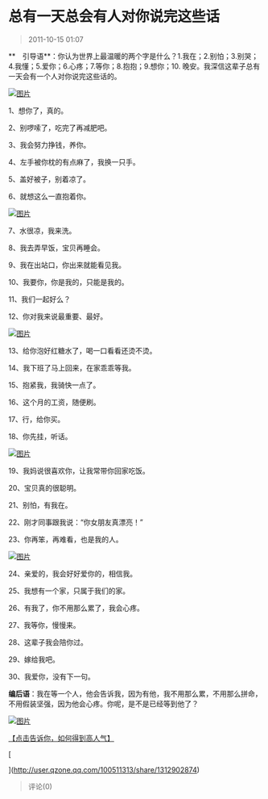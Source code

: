 # 总有一天总会有人对你说完这些话

> 2011-10-15 01:07

**　引导语**：你认为世界上最温暖的两个字是什么？1.我在；2.别怕；3.别哭；4.我懂；5.爱你；6.心疼；7.等你；8.抱抱；9.想你；10. 晚安。我深信这辈子总有一天会有一个人对你说完这些话的。

[![图片](https://pan.4a1801.life/d/Onedrive-4A1801/%E4%B8%AA%E4%BA%BA%E5%BB%BA%E7%AB%99/public/Qzone_wyf/Blogs/images/93B95EC9.webp)](https://pan.4a1801.life/d/Onedrive-4A1801/%E4%B8%AA%E4%BA%BA%E5%BB%BA%E7%AB%99/public/Qzone_wyf/Blogs/images/93B95EC9.webp)

1、想你了，真的。

2、别啰嗦了，吃完了再减肥吧。

3、我会努力挣钱，养你。

4、左手被你枕的有点麻了，我换一只手。

5、盖好被子，别着凉了。

6、就想这么一直抱着你。

[![图片](https://pan.4a1801.life/d/Onedrive-4A1801/%E4%B8%AA%E4%BA%BA%E5%BB%BA%E7%AB%99/public/Qzone_wyf/Blogs/images/D739A5ED.webp)](https://pan.4a1801.life/d/Onedrive-4A1801/%E4%B8%AA%E4%BA%BA%E5%BB%BA%E7%AB%99/public/Qzone_wyf/Blogs/images/D739A5ED.webp)

7、水很凉，我来洗。

8、我去弄早饭，宝贝再睡会。

9、我在出站口，你出来就能看见我。

10、我要你，你是我的，只能是我的。

11、我们一起好么？

12、你对我来说最重要、最好。

[![图片](https://pan.4a1801.life/d/Onedrive-4A1801/%E4%B8%AA%E4%BA%BA%E5%BB%BA%E7%AB%99/public/Qzone_wyf/Blogs/images/D3F7441D.gif)](https://pan.4a1801.life/d/Onedrive-4A1801/%E4%B8%AA%E4%BA%BA%E5%BB%BA%E7%AB%99/public/Qzone_wyf/Blogs/images/D3F7441D.gif)

13、给你泡好红糖水了，喝一口看看还烫不烫。

14、我下班了马上回来，在家乖乖等我。

15、抱紧我，我骑快一点了。

16、这个月的工资，随便刷。

17、行，给你买。

18、你先挂，听话。

[![图片](https://pan.4a1801.life/d/Onedrive-4A1801/%E4%B8%AA%E4%BA%BA%E5%BB%BA%E7%AB%99/public/Qzone_wyf/Blogs/images/BDAD6301.webp)](https://pan.4a1801.life/d/Onedrive-4A1801/%E4%B8%AA%E4%BA%BA%E5%BB%BA%E7%AB%99/public/Qzone_wyf/Blogs/images/BDAD6301.webp)

19、我妈说很喜欢你，让我常带你回家吃饭。

20、宝贝真的很聪明。

21、别怕，有我在。

22、刚才同事跟我说：“你女朋友真漂亮！”

23、你再笨，再难看，也是我的人。

[![图片](https://pan.4a1801.life/d/Onedrive-4A1801/%E4%B8%AA%E4%BA%BA%E5%BB%BA%E7%AB%99/public/Qzone_wyf/Blogs/images/D02DD87D.webp)](https://pan.4a1801.life/d/Onedrive-4A1801/%E4%B8%AA%E4%BA%BA%E5%BB%BA%E7%AB%99/public/Qzone_wyf/Blogs/images/D02DD87D.webp)

24、亲爱的，我会好好爱你的，相信我。

25、我想有一个家，只属于我们的家。

26、有我了，你不用那么累了，我会心疼。

27、我等你，慢慢来。

28、这辈子我会陪你过。

29、嫁给我吧。

30、我爱你，没有下一句。

**编后语**：我在等一个人，他会告诉我，因为有他，我不用那么累，不用那么拼命，不用假装坚强，因为他会心疼。你呢，是不是已经等到他了？

[](http://b64.photo.store.qq.com/http_imgload.cgi?/rurl4_b=7d7253ae778b37de1d3c01e4d9225e52c7a8363fcb1f3a931f3522637736e929e260cab6393488be7b7a74d12c9b961f892017637b34b99a790c46e6b25a56ea6bc5cbbd179ea64db6b65d2e722abc184e47d3d0&a=64&b=64)[](http://b64.photo.store.qq.com/http_imgload.cgi?/rurl4_b=7d7253ae778b37de1d3c01e4d9225e52c7a8363fcb1f3a931f3522637736e929e260cab6393488be7b7a74d12c9b961f892017637b34b99a790c46e6b25a56ea6bc5cbbd179ea64db6b65d2e722abc184e47d3d0&a=64&b=64)[](http://b64.photo.store.qq.com/http_imgload.cgi?/rurl4_b=7d7253ae778b37de1d3c01e4d9225e52c7a8363fcb1f3a931f3522637736e929e260cab6393488be7b7a74d12c9b961f892017637b34b99a790c46e6b25a56ea6bc5cbbd179ea64db6b65d2e722abc184e47d3d0&a=64&b=64)[](http://b64.photo.store.qq.com/http_imgload.cgi?/rurl4_b=7d7253ae778b37de1d3c01e4d9225e52c7a8363fcb1f3a931f3522637736e929e260cab6393488be7b7a74d12c9b961f892017637b34b99a790c46e6b25a56ea6bc5cbbd179ea64db6b65d2e722abc184e47d3d0&a=64&b=64)[](http://b64.photo.store.qq.com/http_imgload.cgi?/rurl4_b=7d7253ae778b37de1d3c01e4d9225e52c7a8363fcb1f3a931f3522637736e929e260cab6393488be7b7a74d12c9b961f892017637b34b99a790c46e6b25a56ea6bc5cbbd179ea64db6b65d2e722abc184e47d3d0&a=64&b=64)[](http://b64.photo.store.qq.com/http_imgload.cgi?/rurl4_b=7d7253ae778b37de1d3c01e4d9225e52c7a8363fcb1f3a931f3522637736e929e260cab6393488be7b7a74d12c9b961f892017637b34b99a790c46e6b25a56ea6bc5cbbd179ea64db6b65d2e722abc184e47d3d0&a=64&b=64)[](http://b64.photo.store.qq.com/http_imgload.cgi?/rurl4_b=7d7253ae778b37de1d3c01e4d9225e52c7a8363fcb1f3a931f3522637736e929e260cab6393488be7b7a74d12c9b961f892017637b34b99a790c46e6b25a56ea6bc5cbbd179ea64db6b65d2e722abc184e47d3d0&a=64&b=64)[](http://b64.photo.store.qq.com/http_imgload.cgi?/rurl4_b=7d7253ae778b37de1d3c01e4d9225e52c7a8363fcb1f3a931f3522637736e929e260cab6393488be7b7a74d12c9b961f892017637b34b99a790c46e6b25a56ea6bc5cbbd179ea64db6b65d2e722abc184e47d3d0&a=64&b=64)[](http://b64.photo.store.qq.com/http_imgload.cgi?/rurl4_b=7d7253ae778b37de1d3c01e4d9225e52c7a8363fcb1f3a931f3522637736e929e260cab6393488be7b7a74d12c9b961f892017637b34b99a790c46e6b25a56ea6bc5cbbd179ea64db6b65d2e722abc184e47d3d0&a=64&b=64)[](http://b64.photo.store.qq.com/http_imgload.cgi?/rurl4_b=7d7253ae778b37de1d3c01e4d9225e52c7a8363fcb1f3a931f3522637736e929e260cab6393488be7b7a74d12c9b961f892017637b34b99a790c46e6b25a56ea6bc5cbbd179ea64db6b65d2e722abc184e47d3d0&a=64&b=64)

[](http://b64.photo.store.qq.com/http_imgload.cgi?/rurl4_b=7d7253ae778b37de1d3c01e4d9225e52c7a8363fcb1f3a931f3522637736e929e260cab6393488be7b7a74d12c9b961f892017637b34b99a790c46e6b25a56ea6bc5cbbd179ea64db6b65d2e722abc184e47d3d0&a=64&b=64)[![图片](https://pan.4a1801.life/d/Onedrive-4A1801/%E4%B8%AA%E4%BA%BA%E5%BB%BA%E7%AB%99/public/Qzone_wyf/Blogs/images/77A9314B.gif)](https://pan.4a1801.life/d/Onedrive-4A1801/%E4%B8%AA%E4%BA%BA%E5%BB%BA%E7%AB%99/public/Qzone_wyf/Blogs/images/77A9314B.gif)[](http://user.qzone.qq.com/100511313/share/1312902874)

[【点击告诉你，如何得到高人气】](http://user.qzone.qq.com/100511313/share/1312902874)

[

](http://user.qzone.qq.com/100511313/share/1312902874)

> 评论(0)
